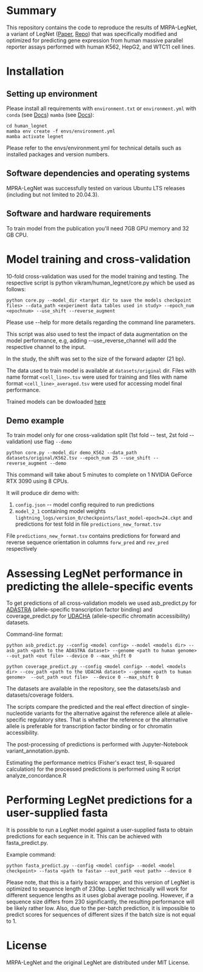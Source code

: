 # Summary

This repository contains the code to reproduce the results of MRPA-LegNet, a variant of LegNet ([Paper](https://doi.org/10.1093/bioinformatics/btad457),
[Repo](https://github.com/autosome-ru/LegNet/)) that was specifically modified and optimized for predicting gene expression from human massive parallel reporter assays 
performed with human K562, HepG2, and WTC11 cell lines.

# Installation

## Setting up environment

Please install all requirements with `environment.txt` or `environment.yml` with `conda` (see [Docs](https://conda.io/projects/conda/en/latest/user-guide/install/index.html)) `mamba` (see [Docs](https://mamba.readthedocs.io/en/latest/mamba-installation.html)):
```
cd human_legnet
mamba env create -f envs/environment.yml 
mamba activate legnet
```

Please refer to the envs/environment.yml  for technical details such as installed packages and version numbers.

## Software dependencies and operating systems

MPRA-LegNet was successfully tested on various Ubuntu LTS releases (including but not limited to 20.04.3).

## Software and hardware requirements

To train model from the publication you'll need 7GB GPU memory and 32 GB CPU.



# Model training and cross-validation

10-fold cross-validation was used for the model training and testing. The respective script is python vikram/human_legnet/core.py which be used as follows:

```
python core.py --model_dir <target dir to save the models checkpoint files> --data_path <experiment data tables used in study> --epoch_num <epochnum> --use_shift --reverse_augment
```

Please use --help for more details regarding the command line parameters.

This script was also used to test the impact of data augmentation on the model performance, e.g, adding --use_reverse_channel will add the respective channel to the input. 

In the study, the shift was set to the size of the forward adapter (21 bp).

The data used to train model is available at `datasets/original` dir. 
Files with name format `<cell_line>.tsv` were used for training and files with name format `<cell_line>_averaged.tsv` were used for accessing model final performance. 

Trained models can be dowloaded [here](https://disk.yandex.ru/d/ABO-qfuYuuqCww)

## Demo example

To train model only for one cross-validation split  (1st fold -- test, 2st fold -- validation) use flag `--demo`

```
python core.py --model_dir demo_K562 --data_path datasets/original/K562.tsv --epoch_num 25 --use_shift --reverse_augment --demo
```

This command will take about 5 minutes to complete on 1 NVIDIA GeForce RTX 3090 using 8 CPUs. 

It will produce dir demo with:

1. `config.json` -- model config required to run predictions
2. `model_2_1` containing model weights `lightning_logs/version_0/checkpoints/last_model-epoch=24.ckpt` and predictions for test fold in file `predictions_new_format.tsv`

File `predictions_new_format.tsv` contains predictions for forward and reverse sequence orientation in columns `forw_pred` and `rev_pred` respectively   


# Assessing LegNet performance in predicting the allele-specific events

To get predictions of all cross-validation models we used asb_predict.py for [ADASTRA](https://adastra.autosome.org) (allele-specific transcription factor binding) and coverage_predict.py for [UDACHA](https://udacha.autosome.org) (allele-specific chromatin accessibility) datasets.

Command-line format:
```
python asb_predict.py --config <model config> --model <models dir> --asb_path <path to the ADASTRA dataset> --genome <path to human genome> --out_path <out file> --device 0 --max_shift 0
```
```
python coverage_predict.py --config <model config> --model <models dir> --cov_path <path to the UDACHA dataset> --genome <path to human genome>  --out_path <out file>  --device 0 --max_shift 0
```
The datasets are available in the repository, see the datasets/asb and datasets/coverage folders.

The scripts compare the predicted and the real effect direction of single-nucleotide variants for the alternative against the reference allele at allele-specific regulatory sites. That is whether the reference or the alternative allele is preferable for transcription factor binding or for chromatin accessibility. 

The post-processing of predictions is performed with Jupyter-Notebook variant_annotation.ipynb.

Estimating the performance metrics (Fisher's exact test, R-squared calculation) for the processed predictions is performed using R script analyze_concordance.R

# Performing LegNet predictions for a user-supplied fasta

It is possible to run a LegNet model against a user-supplied fasta to obtain predictions for each sequence in it. This can be achieved with fasta_predict.py.

Example command:
```
python fasta_predict.py --config <model config> --model <model checkpoint> --fasta <path to fasta> --out_path <out path> --device 0 
```

Please note, that this is a fairly basic wrapper, and this version of LegNet is optimized to sequence length of 230bp.
LegNet technically will work for different sequence lengths as it uses global average pooling. 
However, if a sequence size  differs from 230 significantly, the resulting performance will be likely rather low. 
Also, due to the per-batch prediction, it is impossible to predict scores for sequences of different sizes if the batch size is not equal to 1.

# License

MRPA-LegNet and the original LegNet are distributed under MIT License.
